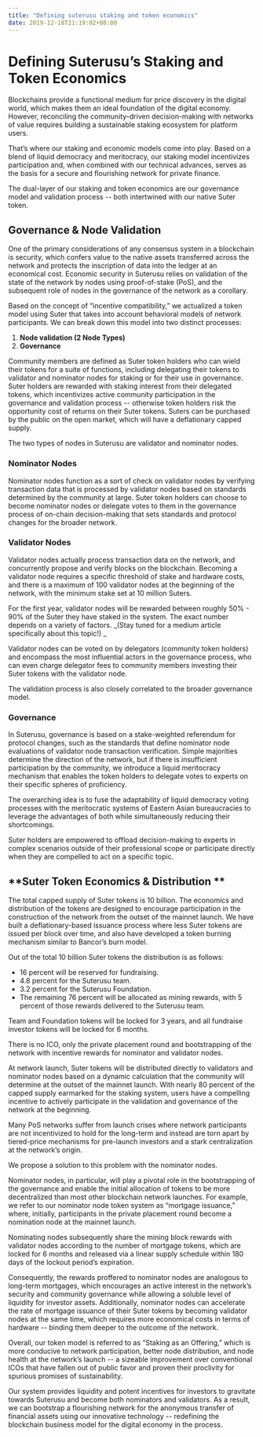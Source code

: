 ```yaml
---
title: "Defining suterusu staking and token economics"
date: 2019-12-18T21:19:02+08:00
---
```


# Defining Suterusu’s Staking and Token Economics

Blockchains provide a functional medium for price discovery in the digital world, which makes them an ideal foundation of the digital economy. However, reconciling the community-driven decision-making with networks of value requires building a sustainable staking ecosystem for platform users.

That’s where our staking and economic models come into play. Based on a blend of liquid democracy and meritocracy, our staking model incentivizes participation and, when combined with our technical advances, serves as the basis for a secure and flourishing network for private finance.

The dual-layer of our staking and token economics are our governance model and validation process -- both intertwined with our native Suter token.


## Governance & Node Validation

One of the primary considerations of any consensus system in a blockchain is security, which confers value to the native assets transferred across the network and protects the inscription of data into the ledger at an economical cost. Economic security in Suterusu relies on validation of the state of the network by nodes using proof-of-stake (PoS), and the subsequent role of nodes in the governance of the network as a corollary.

Based on the concept of “incentive compatibility,” we actualized a token model using Suter that takes into account behavioral models of network participants. We can break down this model into two distinct processes:



1. **Node validation (2 Node Types)**
2. **Governance**

Community members are defined as Suter token holders who can wield their tokens for a suite of functions, including delegating their tokens to validator and nominator nodes for staking or for their use in governance. Suter holders are rewarded with staking interest from their delegated tokens, which incentivizes active community participation in the governance and validation process -- otherwise token holders risk the opportunity cost of returns on their Suter tokens. Suters can be purchased by the public on the open market, which will have a deflationary capped supply.

The two types of nodes in Suterusu are validator and nominator nodes.


### **Nominator Nodes**

Nominator nodes function as a sort of check on validator nodes by verifying transaction data that is processed by validator nodes based on standards determined by the community at large. Suter token holders can choose to become nominator nodes or delegate votes to them in the governance process of on-chain decision-making that sets standards and protocol changes for the broader network.


### **Validator Nodes**

Validator nodes actually process transaction data on the network, and concurrently propose and verify blocks on the blockchain. Becoming a validator node requires a specific threshold of stake and hardware costs, and there is a maximum of 100 validator nodes at the beginning of the network, with the minimum stake set at 10 million Suters.

For the first year, validator nodes will be rewarded between roughly 50% - 90% of the Suter they have staked in the system. The exact number depends on a variety of factors.  _(Stay tuned for a medium article specifically about this topic!) _

Validator nodes can be voted on by delegators (community token holders) and encompass the most influential actors in the governance process, who can even charge delegator fees to community members investing their Suter tokens with the validator node.

The validation process is also closely correlated to the broader governance model.


### **Governance**

In Suterusu, governance is based on a stake-weighted referendum for protocol changes, such as the standards that define nominator node evaluations of validator node transaction verification. Simple majorities determine the direction of the network, but if there is insufficient participation by the community, we introduce a liquid meritocracy mechanism that enables the token holders to delegate votes to experts on their specific spheres of proficiency.

The overarching idea is to fuse the adaptability of liquid democracy voting processes with the meritocratic systems of Eastern Asian bureaucracies to leverage the advantages of both while simultaneously reducing their shortcomings.

Suter holders are empowered to offload decision-making to experts in complex scenarios outside of their professional scope or participate directly when they are compelled to act on a specific topic.


## **Suter Token Economics & Distribution       **



The total capped supply of Suter tokens is 10 billion. The economics and distribution of the tokens are designed to encourage participation in the construction of the network from the outset of the mainnet launch. We have built a deflationary-based issuance process where less Suter tokens are issued per block over time, and also have developed a token burning mechanism similar to Bancor’s burn model.

Out of the total 10 billion Suter tokens the distribution is as follows:



*   16 percent will be reserved for fundraising.
*   4.8 percent for the Suterusu team.
*   3.2 percent for the Suterusu Foundation.
*   The remaining 76 percent will be allocated as mining rewards, with 5 percent of those rewards delivered to the Suterusu team.

Team and Foundation tokens will be locked for 3 years, and all fundraise investor tokens will be locked for 6 months.

There is no ICO, only the private placement round and bootstrapping of the network with incentive rewards for nominator and validator nodes.

At network launch, Suter tokens will be distributed directly to validators and nominator nodes based on a dynamic calculation that the community will determine at the outset of the mainnet launch. With nearly 80 percent of the capped supply earmarked for the staking system, users have a compelling incentive to actively participate in the validation and governance of the network at the beginning.

Many PoS networks suffer from launch crises where network participants are not incentivized to hold for the long-term and instead are torn apart by tiered-price mechanisms for pre-launch investors and a stark centralization at the network’s origin.

We propose a solution to this problem with the nominator nodes.

Nominator nodes, in particular, will play a pivotal role in the bootstrapping of the governance and enable the initial allocation of tokens to be more decentralized than most other blockchain network launches. For example, we refer to our nominator node token system as “mortgage issuance,” where, initially, participants in the private placement round become a nomination node at the mainnet launch.

Nominating nodes subsequently share the mining block rewards with validator nodes according to the number of mortgage tokens, which are locked for 6 months and released via a linear supply schedule within 180 days of the lockout period’s expiration.

Consequently, the rewards proffered to nominator nodes are analogous to long-term mortgages, which encourages an active interest in the network’s security and community governance while allowing a soluble level of liquidity for investor assets. Additionally, nominator nodes can accelerate the rate of mortgage issuance of their Suter tokens by becoming validator nodes at the same time, which requires more economical costs in terms of hardware -- binding them deeper to the outcome of the network.

Overall, our token model is referred to as “Staking as an Offering,” which is more conducive to network participation, better node distribution, and node health at the network’s launch -- a sizeable improvement over conventional ICOs that have fallen out of public favor and proven their proclivity for spurious promises of sustainability.

Our system provides liquidity and potent incentives for investors to gravitate towards Suterusu and become both nominators and validators. As a result, we can bootstrap a flourishing network for the anonymous transfer of financial assets using our innovative technology -- redefining the blockchain business model for the digital economy in the process.
